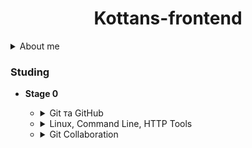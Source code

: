 # <center>Kottans-frontend</center> #

<details>
    <summary> About me</summary>

| Feature | Description |
| :-----  | :---------- |
| Name    | Alex        |
| Age     | 32 years    |
| Image   | ![Cat Alex](/assets/img/ava/alex_paradox.jpg) |

</details>
   

### Studing
* **Stage 0**
    + <details>
        <summary>Git та GitHub</summary>
        In my opinian "Git is both complex and simple".
    </details>

    + <details>
        <summary>Linux, Command Line, HTTP Tools</summary>
        <table>
        <tr>
            <th>Modules</th>
            <th>Image</th>
        </tr>
         <tr>
            <td>Module #1</td>
            <td><img src='assets\img\linux\modul1\modul.jpg'></td>
        </tr>
        <tr>
            <td>Module #2</td>
            <td><img src='assets\img\linux\modul2\modul.jpg'></td>
        </tr>
        <tr>
            <td>Module #3</td>
            <td><img src='assets\img\linux\modul3\modul.jpg'></td>
        </tr>
        <tr>
            <td>Module #4</td>
            <td><img src='assets\img\linux\modul4\modul.jpg'></td>
        </tr>
        </table>
    </details>

    + <details>
        <summary>Git Collaboration</summary>
        <table>
        <tr>
            <th>Modules</th>
            <th>Image</th>
        </tr>
         <tr>
            <td>GIT main</td>
            <td><img src='task_git_collaboration\git_main.jpg'></td>
        </tr>
        <tr>
            <td>GIT remote</td>
            <td><img src='task_git_collaboration\git_remote.jpg'></td>
        </tr>
        </table>
        <p>Курс на coursera про GIT цікавий але важкувато сприймати на англійській мові чи з автоматичним переводом. Але пробіли чи якісь питання чудово гугляться та заповнюються інформацією з youtube.</p>
    </details>

